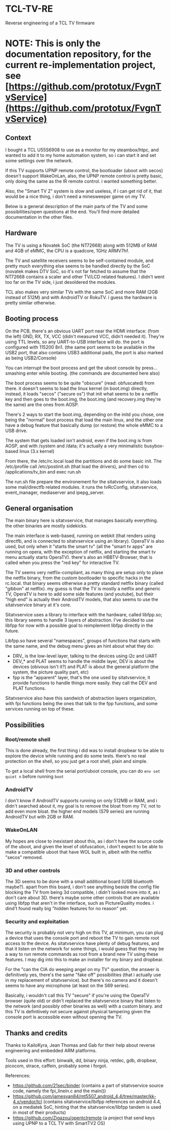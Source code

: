# TCL-TV-RE

Reverse engineering of a TCL TV firmware

# NOTE: This is only the documentation repository, for the current re-implementation project, see [https://github.com/prototux/FvgnTvService](https://github.com/prototux/FvgnTvService)

## Context
I bought a TCL U55S6908 to use as a monitor for my steambox/htpc, and wanted to add it to my home automation system, so i can start it and set some settings over the network.

If this TV supports UPNP remote control, the bootloader (uboot with secos) doesn't support WakeOnLan, also, the UPNP remote control is pretty basic, only doing the same as the IR remote control. i wanted something better.

Also, the "Smart TV 2" system is slow and useless, if i can get rid of it, that would be a nice thing, i don't need a minesweeper game on my TV.

Below is a general description of the main parts of the TV and some possibilities/open questions at the end. You'll find more detailed documentation in the other files.

## Hardware
The TV is using a Novatek SoC (the NT72668) along with 512MB of RAM and 4GB of eMMC, the CPU is a quadcore, 1GHz ARMV7hf.

The TV and satellite receivers seems to be self-contained module, and pretty much everything else seems to be handled directly by the SoC (novatek makes DTV SoC, so it's not far fetched to assume that the NT72668 contains a scaler and other TV/LCD related features). I didn't went too far on the TV side, i just desoldered the modules.

TCL also makes very similar TVs with the same SoC and more RAM (2GB instead of 512M) and with AndroidTV or RokuTV. i guess the hardware is pretty similar otherwise.

## Booting process
On the PCB, there's an obvious UART port near the HDMI interface: (from the left) GND, RX, TX, VCC (didn't measured VCC, didn't needed it). They're using TTL levels, so any UART-to-USB interface will do. the port is configured with 115200 8n1. (the same port seems to be available in the USB2 port, that also contains USB3 additional pads, the port is also marked as being USB2/Console)

You can interrupt the boot process and get the uboot console by press... smashing enter while booting. (the commands are documented here also)

The boot process seems to be quite "obscure" (read: obfuscated) from there. it doesn't seems to load the linux kernel (in boot.img) directly, instead, it loads "secos" ("secure os") that init what seems to be a netflix key and then goes to the boot.img, the boot.img (and recovery.img they're the same) are the ones from AOSP.

There's 2 ways to start the boot.img, depending on the initd you chose, one being the "normal" boot process that load the main linux, and the other one have a debug feature that basically dump (or restore) the whole eMMC to a USB drive.

The system that gets loaded isn't android, even if the boot.img is from AOSP, and with /system and /data; it's actually a very minimalistic busybox-based linux (3.x kernel)

From there, the /etc/rc.local load the partitions and do some basic init. The /etc/profile call /etc/postinit.sh (that  load the drivers), and then cd to /applications/tv_bin and exec run.sh

The run.sh file prepare the environement for the sitatvservice, it also loads some mali/directfb related modules. it runs the tvRcConfig, sitatvservice, event_manager, mediaserver and ipepg_server.

## General organisation
The main binary here is sitatvservice, that manages basically everything. the other binaries are mostly sidekicks.

The main interface is web-based, running on webkit (that renders using directfb, and is connected to sitatvservice using an library). OperaTV is also used, but only when it "starts the smart tv" (all the "smart tv apps" are running on opera, with the exception of netflix, and starting the smart tv menu actually starts OperaTV). there's also an HBBTV-Browser, that is called when you press the "red key" for interactive TV.

The TV seems very netflix-compliant, as many thing are setup only to plase the netflix binary, from the custom bootloader to specific hacks in the rc.local. that binary seems otherwise a pretty standard netflix binary (called "gibbon" at netflix). my guess is that the TV is mostly a netflix and generic TV, OperaTV is here to add some side features (and youtube), but their "high end" is actually their AndroidTV models, that also seems to use the sitatvservice binary at it's core.

Sitatvservice uses a library to interface with the hardware, called libfpp.so; this library seems to handle 3 layers of abstraction. I've decided to use libfpp for now with a possible goal to reimplement libfpp directly in the future.

Libfpp.so have several "namespaces", groups of functions that starts with the same name, and the debug menu gives an hint about what they do:
* DRV_ is the low-level layer, talking to the devices using i2c and UART
* DEV_* and PLAT seems to handle the middle layer, DEV is about the devices (obivous isn't it?) and PLAT is about the general platform (the system, the picture quality part, etc)
* fpp is the "apparent" layer, that's the one used by sitatvservice, it provide functions to handle things more easily. they call the DEV and PLAT functions.

Sitatvservice also have this sandwich of abstraction layers organization, with fpi functions being the ones that talk to the fpp functions, and some services running on top of these.

## Possibilities

### Root/remote shell
This is done already, the first thing i did was to install dropbear to be able to explore the device while running and do some tests. there's no real protection on the shell, so you just get a root shell, plain and simple.

To get a local shell from the serial port/uboot console, you can do `env set quiet n` before running `boot`

### AndroidTV
I don't know if AndroidTV supports running on only 512MB or RAM, and i didn't searched about it, my goal is to remove the bloat from my TV, not to add even more bloat. the higher end models (S79 series) are running AndroidTV but with 2GB or RAM.

### WakeOnLAN
My hopes are close to inexistant about this, as i don't have the source code of the uboot, and given the level of obfuscation, i don't expect to be able to make a compatible uboot that have WOL built in, albeit with the netflix "secos" removed.

### 3D and other controls
The 3D seems to be done with a small additional board (USB bluetooth maybe?). apart from this board, i don't see anything beside the config file blocking the TV from being 3d compatible, i didn't looked more into it, as i don't care about 3D. there's maybe some other controls that are available using libfpp that aren't in the interface, such as PictureQuality modes. i dind't found really big "hidden features for no reason" yet.

### Security and exploitation
The security is probably not very high on this TV, at minimum, you can plug a device that uses the console port and reboot the TV to gain remote root access to the device. As sitatvservice have plenty of debug features, and that it listen on the network for some things, i would guess that they may be a way to run remote commands as root from a brand new TV using these features. I may dig into this to make an installer for my binary and dropbear.

For the "can the CIA do weeping angel on my TV" question, the answer is definitively yes, there's the same "fake off" possibilities (that i actually use in my replacement of sitatvservice). but there's no camera and it doesn't seems to have any microphone (at least on the S69 series).

Basically, i wouldn't call this TV "secure" if you're using the OperaTV browser (quite old) or didn't replaced the sitatvservice binary that listen to the network (and possibly other binaries as well) with a custom binary. and this TV is defintiively not secure against physical tampering given the console port is accessible even without opening the TV.

## Thanks and credits
Thanks to KailoKyra, Jean Thomas and Gab for their help about reverse engineering and embedded ARM platforms.

Tools used in this effort: binwalk, dd, binary ninja, retdec, gdb, dropbear, picocom, strace, caffein, probably some i forgot.

References:
* https://github.com/21sec/binder (contains a part of sitatvservice source code, namely the fpi_linein.c and the main())
* https://github.com/jamesyan84/mt5507_android_4.4/tree/master/kk-4.x/vendor/tcl (contains sitatvservice/lbifpp references on android 4.4, on a mediatek SoC, hinting that the sitatvservice/libfpp tandem is used in most of their products)
* https://github.com/Zigazou/opentclremote (a project that send keys using UPNP to a TCL TV with SmartTV2 OS)
